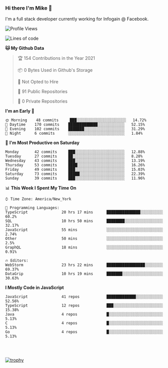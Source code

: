 ### Hi there I'm Mike 👋
I'm a full stack developer currently working for Infogain @ Facebook.

<!--START_SECTION:waka-->
![Profile Views](http://img.shields.io/badge/Profile%20Views-0-blue)

![Lines of code](https://img.shields.io/badge/From%20Hello%20World%20I%27ve%20Written-1.2%20million%20lines%20of%20code-blue)

**🐱 My Github Data** 

> 🏆 154 Contributions in the Year 2021
 > 
> 📦 0 Bytes Used in Github's Storage 
 > 
> 🚫 Not Opted to Hire
 > 
> 📜 91 Public Repositories 
 > 
> 🔑 0 Private Repositories  
 > 
**I'm an Early 🐤** 

```text
🌞 Morning    48 commits     ███░░░░░░░░░░░░░░░░░░░░░░   14.72% 
🌆 Daytime    170 commits    █████████████░░░░░░░░░░░░   52.15% 
🌃 Evening    102 commits    ███████░░░░░░░░░░░░░░░░░░   31.29% 
🌙 Night      6 commits      ░░░░░░░░░░░░░░░░░░░░░░░░░   1.84%

```
📅 **I'm Most Productive on Saturday** 

```text
Monday       42 commits     ███░░░░░░░░░░░░░░░░░░░░░░   12.88% 
Tuesday      27 commits     ██░░░░░░░░░░░░░░░░░░░░░░░   8.28% 
Wednesday    43 commits     ███░░░░░░░░░░░░░░░░░░░░░░   13.19% 
Thursday     53 commits     ████░░░░░░░░░░░░░░░░░░░░░   16.26% 
Friday       49 commits     ███░░░░░░░░░░░░░░░░░░░░░░   15.03% 
Saturday     73 commits     █████░░░░░░░░░░░░░░░░░░░░   22.39% 
Sunday       39 commits     ███░░░░░░░░░░░░░░░░░░░░░░   11.96%

```


📊 **This Week I Spent My Time On** 

```text
⌚︎ Time Zone: America/New_York

💬 Programming Languages: 
TypeScript               20 hrs 17 mins      ███████████████░░░░░░░░░░   60.2% 
SQL                      10 hrs 50 mins      ████████░░░░░░░░░░░░░░░░░   32.17% 
JavaScript               55 mins             ░░░░░░░░░░░░░░░░░░░░░░░░░   2.74% 
Other                    50 mins             ░░░░░░░░░░░░░░░░░░░░░░░░░   2.5% 
GraphQL                  18 mins             ░░░░░░░░░░░░░░░░░░░░░░░░░   0.91%

🔥 Editors: 
WebStorm                 23 hrs 22 mins      █████████████████░░░░░░░░   69.37% 
DataGrip                 10 hrs 19 mins      ███████░░░░░░░░░░░░░░░░░░   30.63%

```

**I Mostly Code in JavaScript** 

```text
JavaScript               41 repos            █████████████░░░░░░░░░░░░   52.56% 
TypeScript               12 repos            ███░░░░░░░░░░░░░░░░░░░░░░   15.38% 
Java                     4 repos             █░░░░░░░░░░░░░░░░░░░░░░░░   5.13% 
C                        4 repos             █░░░░░░░░░░░░░░░░░░░░░░░░   5.13% 
Go                       4 repos             █░░░░░░░░░░░░░░░░░░░░░░░░   5.13%

```



<!--END_SECTION:waka-->

##### &nbsp;
[![trophy](https://github-profile-trophy.vercel.app/?username=uptonm&theme=dracula)](https://github.com/ryo-ma/github-profile-trophy)
